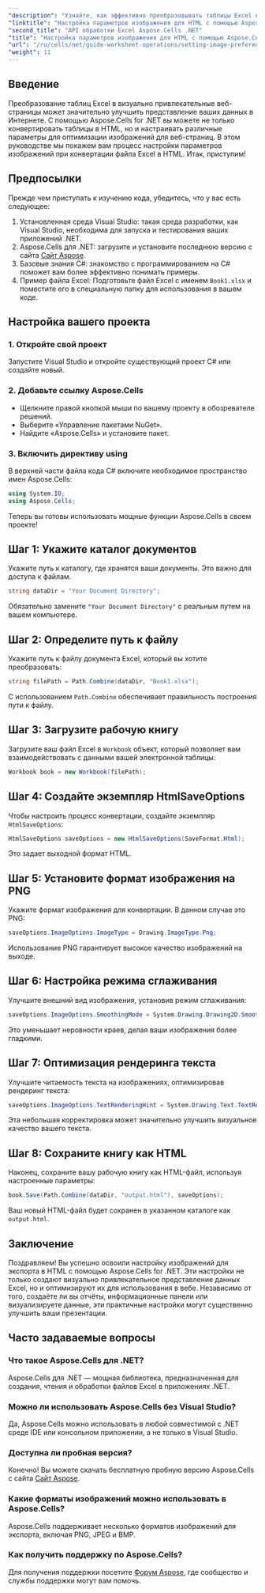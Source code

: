 ```yaml
---
"description": "Узнайте, как эффективно преобразовывать таблицы Excel в визуально привлекательные HTML-страницы с помощью Aspose.Cells для .NET. Это пошаговое руководство охватывает все этапы&#58; от настройки изображений до оптимизации отображения текста."
"linktitle": "Настройка параметров изображения для HTML с помощью Aspose.Cells в .NET"
"second_title": "API обработки Excel Aspose.Cells .NET"
"title": "Настройка параметров изображения для HTML с помощью Aspose.Cells в .NET"
"url": "/ru/cells/net/guide-worksheet-operations/setting-image-preferences/"
"weight": 11
---
```


## Введение

Преобразование таблиц Excel в визуально привлекательные веб-страницы может значительно улучшить представление ваших данных в Интернете. С помощью Aspose.Cells for .NET вы можете не только конвертировать таблицы в HTML, но и настраивать различные параметры для оптимизации изображений для веб-страниц. В этом руководстве мы покажем вам процесс настройки параметров изображений при конвертации файла Excel в HTML. Итак, приступим!

## Предпосылки

Прежде чем приступать к изучению кода, убедитесь, что у вас есть следующее:

1. Установленная среда Visual Studio: такая среда разработки, как Visual Studio, необходима для запуска и тестирования ваших приложений .NET.
2. Aspose.Cells для .NET: загрузите и установите последнюю версию с сайта [Сайт Aspose](https://releases.aspose.com/cells/net/).
3. Базовые знания C#: знакомство с программированием на C# поможет вам более эффективно понимать примеры.
4. Пример файла Excel: Подготовьте файл Excel с именем `Book1.xlsx` и поместите его в специальную папку для использования в вашем коде.

## Настройка вашего проекта

### 1. Откройте свой проект

Запустите Visual Studio и откройте существующий проект C# или создайте новый.

### 2. Добавьте ссылку Aspose.Cells

- Щелкните правой кнопкой мыши по вашему проекту в обозревателе решений.
- Выберите «Управление пакетами NuGet».
- Найдите «Aspose.Cells» и установите пакет.

### 3. Включить директиву using

В верхней части файла кода C# включите необходимое пространство имен Aspose.Cells:

```csharp
using System.IO;
using Aspose.Cells;
```

Теперь вы готовы использовать мощные функции Aspose.Cells в своем проекте!

## Шаг 1: Укажите каталог документов

Укажите путь к каталогу, где хранятся ваши документы. Это важно для доступа к файлам.

```csharp
string dataDir = "Your Document Directory";
```

Обязательно замените `"Your Document Directory"` с реальным путем на вашем компьютере.

## Шаг 2: Определите путь к файлу

Укажите путь к файлу документа Excel, который вы хотите преобразовать:

```csharp
string filePath = Path.Combine(dataDir, "Book1.xlsx");
```

С использованием `Path.Combine` обеспечивает правильность построения пути к файлу.

## Шаг 3: Загрузите рабочую книгу

Загрузите ваш файл Excel в `Workbook` объект, который позволяет вам взаимодействовать с данными вашей электронной таблицы:

```csharp
Workbook book = new Workbook(filePath);
```

## Шаг 4: Создайте экземпляр HtmlSaveOptions

Чтобы настроить процесс конвертации, создайте экземпляр `HtmlSaveOptions`:

```csharp
HtmlSaveOptions saveOptions = new HtmlSaveOptions(SaveFormat.Html);
```

Это задает выходной формат HTML.

## Шаг 5: Установите формат изображения на PNG

Укажите формат изображения для конвертации. В данном случае это PNG:

```csharp
saveOptions.ImageOptions.ImageType = Drawing.ImageType.Png;
```

Использование PNG гарантирует высокое качество изображений на выходе.

## Шаг 6: Настройка режима сглаживания

Улучшите внешний вид изображения, установив режим сглаживания:

```csharp
saveOptions.ImageOptions.SmoothingMode = System.Drawing.Drawing2D.SmoothingMode.AntiAlias;
```

Это уменьшает неровности краев, делая ваши изображения более гладкими.

## Шаг 7: Оптимизация рендеринга текста

Улучшите читаемость текста на изображениях, оптимизировав рендеринг текста:

```csharp
saveOptions.ImageOptions.TextRenderingHint = System.Drawing.Text.TextRenderingHint.AntiAlias;
```

Эта небольшая корректировка может значительно улучшить визуальное качество вашего текста.

## Шаг 8: Сохраните книгу как HTML

Наконец, сохраните вашу рабочую книгу как HTML-файл, используя настроенные параметры:

```csharp
book.Save(Path.Combine(dataDir, "output.html"), saveOptions);
```

Ваш новый HTML-файл будет сохранен в указанном каталоге как `output.html`.

## Заключение

Поздравляем! Вы успешно освоили настройку изображений для экспорта в HTML с помощью Aspose.Cells for .NET. Эти настройки не только создают визуально привлекательное представление данных Excel, но и оптимизируют их для использования в вебе. Независимо от того, создаёте ли вы отчёты, информационные панели или визуализируете данные, эти практичные настройки могут существенно улучшить ваши презентации.

## Часто задаваемые вопросы

### Что такое Aspose.Cells для .NET?

Aspose.Cells для .NET — мощная библиотека, предназначенная для создания, чтения и обработки файлов Excel в приложениях .NET.

### Можно ли использовать Aspose.Cells без Visual Studio?

Да, Aspose.Cells можно использовать в любой совместимой с .NET среде IDE или консольном приложении, а не только в Visual Studio.

### Доступна ли пробная версия?

Конечно! Вы можете скачать бесплатную пробную версию Aspose.Cells с сайта [Сайт Aspose](https://releases.aspose.com/).

### Какие форматы изображений можно использовать в Aspose.Cells?

Aspose.Cells поддерживает несколько форматов изображений для экспорта, включая PNG, JPEG и BMP.

### Как получить поддержку по Aspose.Cells?

Для получения поддержки посетите [Форум Aspose](https://forum.aspose.com/c/cells/9), где сообщество и службы поддержки могут вам помочь.